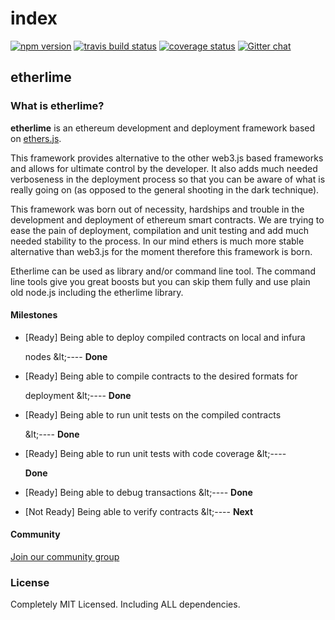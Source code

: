 # index

[![npm version](https://badge.fury.io/js/etherlime.svg)](https://badge.fury.io/js/etherlime) [![travis build status](https://img.shields.io/travis/LimeChain/etherlime/master.svg)](https://travis-ci.org/LimeChain/etherlime) [![coverage status](https://img.shields.io/codecov/c/github/LimeChain/etherlime/master.svg)](https://codecov.io/gh/LimeChain/etherlime) [![Gitter chat](https://badges.gitter.im/lime-tech-talks/Lobby.png)](https://gitter.im/lime-tech-talks/Lobby)

## etherlime

### What is etherlime?

**etherlime** is an ethereum development and deployment framework based on [ethers.js](https://github.com/ethers-io/ethers.js/).

This framework provides alternative to the other web3.js based frameworks and allows for ultimate control by the developer. It also adds much needed verboseness in the deployment process so that you can be aware of what is really going on \(as opposed to the general shooting in the dark technique\).

This framework was born out of necessity, hardships and trouble in the development and deployment of ethereum smart contracts. We are trying to ease the pain of deployment, compilation and unit testing and add much needed stability to the process. In our mind ethers is much more stable alternative than web3.js for the moment therefore this framework is born.

Etherlime can be used as library and/or command line tool. The command line tools give you great boosts but you can skip them fully and use plain old node.js including the etherlime library.

#### Milestones

* \[Ready\] Being able to deploy compiled contracts on local and infura

  nodes \&lt;---- **Done**

* \[Ready\] Being able to compile contracts to the desired formats for

  deployment \&lt;---- **Done**

* \[Ready\] Being able to run unit tests on the compiled contracts

  \&lt;---- **Done**

* \[Ready\] Being able to run unit tests with code coverage \&lt;----

  **Done**

* \[Ready\] Being able to debug transactions \&lt;---- **Done**
* \[Not Ready\] Being able to verify contracts \&lt;---- **Next**

#### Community

[Join our community group](https://t.me/etherlime/)

### License

Completely MIT Licensed. Including ALL dependencies.

